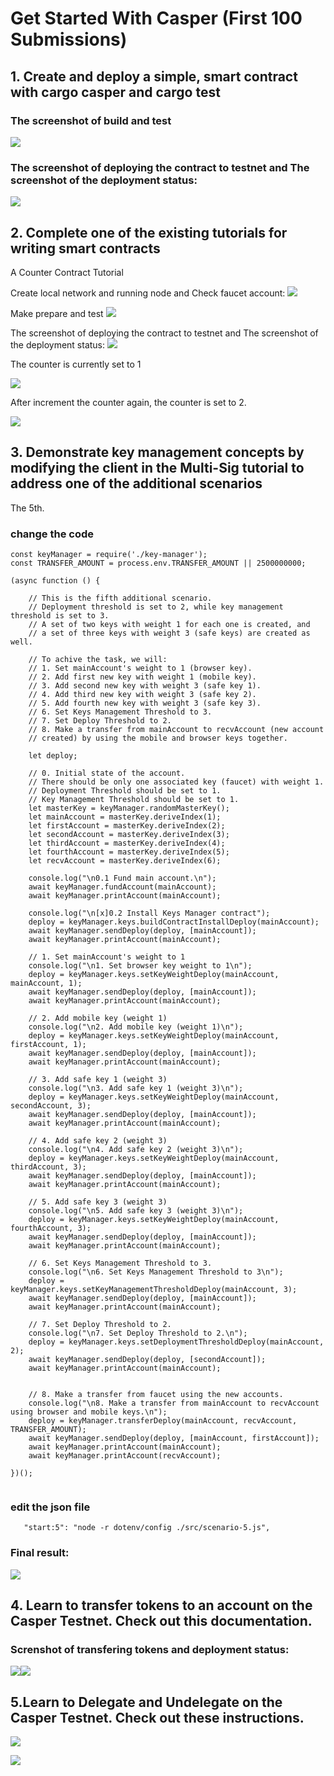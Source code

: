 # Get Started With Casper (First 100 Submissions)


## 1. Create and deploy a simple, smart contract with cargo casper and cargo test


### The screenshot of build and test


![](imgs/1.png)



### The screenshot of deploying the contract to testnet and The screenshot of the deployment status:


![](imgs/1-.png)









## 2. Complete one of the existing tutorials for writing smart contracts

A Counter Contract Tutorial



Create local network and running node and Check faucet account:
![](imgs/2.png)

Make prepare and test
![](imgs/2-prepare.png)

The screenshot of deploying the contract to testnet and The screenshot of the deployment status:
![](imgs/2-counter.png)

The counter is currently set to 1

![](imgs/2-1.png)

After increment the counter again, the counter is set to 2.

![](imgs/2-query.png)

## 3. Demonstrate key management concepts by modifying the client in the Multi-Sig tutorial to address one of the additional scenarios
The 5th.

### change the code
```
const keyManager = require('./key-manager');
const TRANSFER_AMOUNT = process.env.TRANSFER_AMOUNT || 2500000000;
  
(async function () {
    
    // This is the fifth additional scenario.
    // Deployment threshold is set to 2, while key management threshold is set to 3.
    // A set of two keys with weight 1 for each one is created, and
    // a set of three keys with weight 3 (safe keys) are created as well.
    
    // To achive the task, we will:
    // 1. Set mainAccount's weight to 1 (browser key).
    // 2. Add first new key with weight 1 (mobile key).
    // 3. Add second new key with weight 3 (safe key 1).
    // 4. Add third new key with weight 3 (safe key 2).
    // 5. Add fourth new key with weight 3 (safe key 3).
    // 6. Set Keys Management Threshold to 3.
    // 7. Set Deploy Threshold to 2.
    // 8. Make a transfer from mainAccount to recvAccount (new account
    // created) by using the mobile and browser keys together.

    let deploy;

    // 0. Initial state of the account.
    // There should be only one associated key (faucet) with weight 1.
    // Deployment Threshold should be set to 1.
    // Key Management Threshold should be set to 1.
    let masterKey = keyManager.randomMasterKey();
    let mainAccount = masterKey.deriveIndex(1);
    let firstAccount = masterKey.deriveIndex(2);
    let secondAccount = masterKey.deriveIndex(3);
    let thirdAccount = masterKey.deriveIndex(4);
    let fourthAccount = masterKey.deriveIndex(5);
    let recvAccount = masterKey.deriveIndex(6);

    console.log("\n0.1 Fund main account.\n");
    await keyManager.fundAccount(mainAccount);
    await keyManager.printAccount(mainAccount);
    
    console.log("\n[x]0.2 Install Keys Manager contract");
    deploy = keyManager.keys.buildContractInstallDeploy(mainAccount);
    await keyManager.sendDeploy(deploy, [mainAccount]);
    await keyManager.printAccount(mainAccount);

    // 1. Set mainAccount's weight to 1
    console.log("\n1. Set browser key weight to 1\n");
    deploy = keyManager.keys.setKeyWeightDeploy(mainAccount, mainAccount, 1);
    await keyManager.sendDeploy(deploy, [mainAccount]);
    await keyManager.printAccount(mainAccount);
    
    // 2. Add mobile key (weight 1)
    console.log("\n2. Add mobile key (weight 1)\n");
    deploy = keyManager.keys.setKeyWeightDeploy(mainAccount, firstAccount, 1);
    await keyManager.sendDeploy(deploy, [mainAccount]);
    await keyManager.printAccount(mainAccount);
    
    // 3. Add safe key 1 (weight 3)
    console.log("\n3. Add safe key 1 (weight 3)\n");
    deploy = keyManager.keys.setKeyWeightDeploy(mainAccount, secondAccount, 3);
    await keyManager.sendDeploy(deploy, [mainAccount]);
    await keyManager.printAccount(mainAccount);
    
    // 4. Add safe key 2 (weight 3)
    console.log("\n4. Add safe key 2 (weight 3)\n");
    deploy = keyManager.keys.setKeyWeightDeploy(mainAccount, thirdAccount, 3);
    await keyManager.sendDeploy(deploy, [mainAccount]);
    await keyManager.printAccount(mainAccount);
    
    // 5. Add safe key 3 (weight 3)
    console.log("\n5. Add safe key 3 (weight 3)\n");
    deploy = keyManager.keys.setKeyWeightDeploy(mainAccount, fourthAccount, 3);
    await keyManager.sendDeploy(deploy, [mainAccount]);
    await keyManager.printAccount(mainAccount);
        
    // 6. Set Keys Management Threshold to 3.
    console.log("\n6. Set Keys Management Threshold to 3\n");
    deploy = keyManager.keys.setKeyManagementThresholdDeploy(mainAccount, 3);
    await keyManager.sendDeploy(deploy, [mainAccount]);
    await keyManager.printAccount(mainAccount);
    
    // 7. Set Deploy Threshold to 2.
    console.log("\n7. Set Deploy Threshold to 2.\n");
    deploy = keyManager.keys.setDeploymentThresholdDeploy(mainAccount, 2);
    await keyManager.sendDeploy(deploy, [secondAccount]);
    await keyManager.printAccount(mainAccount);
    
    
    // 8. Make a transfer from faucet using the new accounts.
    console.log("\n8. Make a transfer from mainAccount to recvAccount using browser and mobile keys.\n");
    deploy = keyManager.transferDeploy(mainAccount, recvAccount, TRANSFER_AMOUNT);
    await keyManager.sendDeploy(deploy, [mainAccount, firstAccount]);
    await keyManager.printAccount(mainAccount);
    await keyManager.printAccount(recvAccount);
    
})();


```
### edit the json file
`    "start:5": "node -r dotenv/config ./src/scenario-5.js",
`
### Final result:
![](imgs/3.png)

## 4. Learn to transfer tokens to an account on the Casper Testnet. Check out this documentation.
### Screnshot of transfering tokens and deployment status:


![](imgs/4-transfer.png)![](imgs/4-deploy.png)




## 5.Learn to Delegate and Undelegate on the Casper Testnet. Check out these instructions.



![](imgs/5.png)



![](imgs/5-.png)
